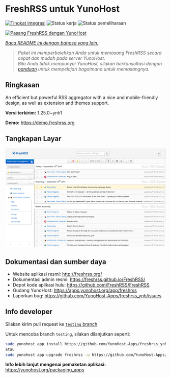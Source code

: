 <!--
N.B.: README ini dibuat secara otomatis oleh <https://github.com/YunoHost/apps/tree/master/tools/readme_generator>
Ini TIDAK boleh diedit dengan tangan.
-->

# FreshRSS untuk YunoHost

[![Tingkat integrasi](https://apps.yunohost.org/badge/integration/freshrss)](https://ci-apps.yunohost.org/ci/apps/freshrss/)
![Status kerja](https://apps.yunohost.org/badge/state/freshrss)
![Status pemeliharaan](https://apps.yunohost.org/badge/maintained/freshrss)

[![Pasang FreshRSS dengan YunoHost](https://install-app.yunohost.org/install-with-yunohost.svg)](https://install-app.yunohost.org/?app=freshrss)

*[Baca README ini dengan bahasa yang lain.](./ALL_README.md)*

> *Paket ini memperbolehkan Anda untuk memasang FreshRSS secara cepat dan mudah pada server YunoHost.*  
> *Bila Anda tidak mempunyai YunoHost, silakan berkonsultasi dengan [panduan](https://yunohost.org/install) untuk mempelajari bagaimana untuk memasangnya.*

## Ringkasan

An efficient but powerful RSS aggregator with a nice and mobile-friendly design, as well as extension and themes support.


**Versi terkirim:** 1.25.0~ynh1

**Demo:** <https://demo.freshrss.org>

## Tangkapan Layar

![Tangkapan Layar pada FreshRSS](./doc/screenshots/screenshot.png)

## Dokumentasi dan sumber daya

- Website aplikasi resmi: <http://freshrss.org/>
- Dokumentasi admin resmi: <https://freshrss.github.io/FreshRSS/>
- Depot kode aplikasi hulu: <https://github.com/FreshRSS/FreshRSS>
- Gudang YunoHost: <https://apps.yunohost.org/app/freshrss>
- Laporkan bug: <https://github.com/YunoHost-Apps/freshrss_ynh/issues>

## Info developer

Silakan kirim pull request ke [`testing` branch](https://github.com/YunoHost-Apps/freshrss_ynh/tree/testing).

Untuk mencoba branch `testing`, silakan dilanjutkan seperti:

```bash
sudo yunohost app install https://github.com/YunoHost-Apps/freshrss_ynh/tree/testing --debug
atau
sudo yunohost app upgrade freshrss -u https://github.com/YunoHost-Apps/freshrss_ynh/tree/testing --debug
```

**Info lebih lanjut mengenai pemaketan aplikasi:** <https://yunohost.org/packaging_apps>
